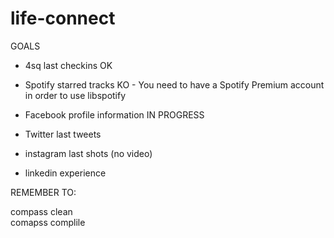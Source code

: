 life-connect
============

GOALS

- 4sq last checkins 
OK

- Spotify starred tracks 
KO - You need to have a Spotify Premium account in order to use libspotify

- Facebook profile information
IN PROGRESS

- Twitter last tweets
- instagram last shots (no video)
- linkedin experience

REMEMBER TO:

compass clean<br />
comapss complile